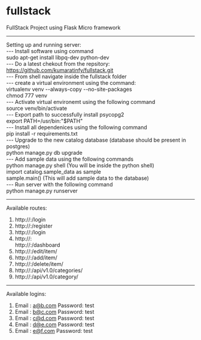 # fullstack

FullStack Project using Flask Micro framework  

-------------------------------------------------------------------------------  
Setting up and running server:  
   --- Install software using command  
        sudo apt-get install libpq-dev python-dev  
   --- Do a latest chekout from the repsitory: https://github.com/kumaratinfy/fullstack.git  
   --- From shell navigate inside the fullstack folder  
   --- create a virtual environment using the command:  
           virtualenv venv --always-copy --no-site-packages  
           chmod 777 venv  
   --- Activate virtual environemt using the following command  
           source venv/bin/activate  
   --- Export path to successfully install psycopg2  
           export PATH=/usr/bin:"$PATH"  
   --- Install all dependenices using the following command  
           pip install -r requirements.txt  
   --- Upgrade to the new catalog database (database should be present in postgres)  
           python manage.py db upgrade  
   --- Add sample data using the following commands  
           python manage.py shell (You will be inside the python shell)  
           import catalog.sample_data as sample  
           sample.main() (This will add sample data to the database)  
   --- Run server with the following command  
           python manage.py runserver  
             
-------------------------------------------------------------------------------  
  
Available routes:  
1) http://<servername>:<port no>/login  
2) http://<servername>:<port no>/register  
3) http://<servername>:<port no>/login  
4) http://<servername>:<port no>  
   http://<servername>:<port no>/dashboard  
5) http://<servername>:<port no>/edit/item/<item id>  
6) http://<servername>:<port no>/add/item/<item id>  
7) http://<servername>:<port no>/delete/item/<item id>  
8) http://<servername>:<port no>/api/v1.0/categories/  
9) http://<servername>:<port no>/api/v1.0/category/<category id>  
  
-------------------------------------------------------------------------------  
  
Available logins:  
1) Email : a@b.com Password: test  
2) Email : b@c.com Password: test  
3) Email : c@d.com Password: test  
4) Email : d@e.com Password: test  
5) Email : e@f.com Password: test  
  
